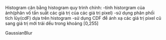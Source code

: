 Histogram
cân bằng histogram
quy trình chính: 
-tính historgram của ảnh(phân vố tần suất các giá trị của các giá trị pixel)
-sử dụng phân phối tích lũy(cdF) dựa trên histogram
-sử dụng CDF để ánh xạ các giá trị pixel cũ sang giá trị mới trải dều trong khoảng [0,255]

GaussianBlur

